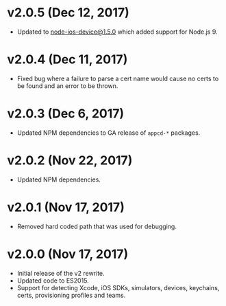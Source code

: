 # v2.0.5 (Dec 12, 2017)

 - Updated to node-ios-device@1.5.0 which added support for Node.js 9.

# v2.0.4 (Dec 11, 2017)

 - Fixed bug where a failure to parse a cert name would cause no certs to be found and an error to
   be thrown.

# v2.0.3 (Dec 6, 2017)

 - Updated NPM dependencies to GA release of `appcd-*` packages.

# v2.0.2 (Nov 22, 2017)

 - Updated NPM dependencies.

# v2.0.1 (Nov 17, 2017)

 - Removed hard coded path that was used for debugging.

# v2.0.0 (Nov 17, 2017)

 - Initial release of the v2 rewrite.
 - Updated code to ES2015.
 - Support for detecting Xcode, iOS SDKs, simulators, devices, keychains, certs, provisioning
   profiles and teams.
